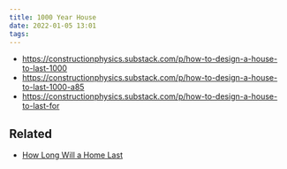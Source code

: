 ```yaml
---
title: 1000 Year House
date: 2022-01-05 13:01
tags:
---
```


* https://constructionphysics.substack.com/p/how-to-design-a-house-to-last-1000
* https://constructionphysics.substack.com/p/how-to-design-a-house-to-last-1000-a85
* https://constructionphysics.substack.com/p/how-to-design-a-house-to-last-for

## Related

* [How Long Will a Home Last](https://constructionphysics.substack.com/p/how-long-will-a-home-last)

